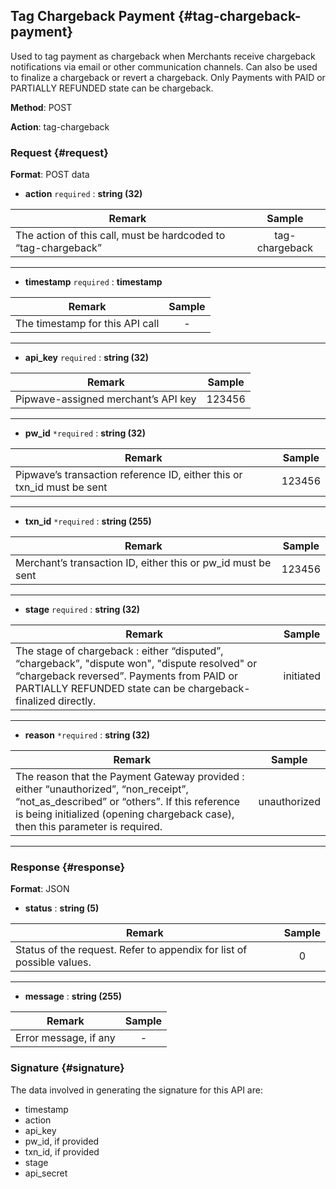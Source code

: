 ## Tag Chargeback Payment {#tag-chargeback-payment}

Used to tag payment as chargeback when Merchants receive chargeback notifications via email or other communication channels. Can also be used to finalize a chargeback or revert a chargeback. Only Payments with PAID or PARTIALLY REFUNDED state can be chargeback.

**Method**: POST

**Action**: tag-chargeback

### Request {#request}

**Format**: POST data

* **action**
  `required` :  **string \(32\)**     

| **Remark** | **Sample** |
| --- | :---: |
| The action of this call, must be hardcoded to “tag-chargeback” | tag-chargeback |

---

* **timestamp**
  `required` :  **timestamp**     

| **Remark** | **Sample** |
| --- | :---: |
| The timestamp for this API call | - |

---

* **api\_key** 
  `required` :  **string \(32\)**

| **Remark** | **Sample** |
| --- | :---: |
| Pipwave-assigned merchant’s API key | 123456 |

---

* **pw\_id** 
  `*required` :  **string \(32\)**

| **Remark** | **Sample** |
| --- | :---: |
| Pipwave’s transaction reference ID, either this or txn\_id must be sent | 123456 |

---

* **txn\_id** 
  `*required` :  **string \(255\)**

| **Remark** | **Sample** |
| --- | :---: |
| Merchant’s transaction ID, either this or pw\_id must be sent | 123456 |

---

* **stage** 
  `required` :  **string \(32\)**

| **Remark** | **Sample** |
| --- | :---: |
| The stage of chargeback : either “disputed”, “chargeback”, "dispute won", "dispute resolved" or “chargeback reversed”. Payments from PAID or PARTIALLY REFUNDED state can be chargeback-finalized directly. | initiated |

---

* **reason** 
  `*required` :  **string \(32\)**

| **Remark** | **Sample** |
| --- | :---: |
| The reason that the Payment Gateway provided : either “unauthorized”, “non\_receipt”, “not\_as\_described” or “others”. If this reference is being initialized \(opening chargeback case\), then this parameter is required. | unauthorized |

---

### Response {#response}

**Format**: JSON

* **status** :   **string \(5\)**

| **Remark** | **Sample** |
| --- | :---: |
| Status of the request. Refer to appendix for list of possible values. | 0 |

---

* **message** :   **string \(255\)** 

| **Remark** | **Sample** |
| --- | :---: |
| Error message, if any | - |

### Signature {#signature}

The data involved in generating the signature for this API are:

* timestamp
* action
* api\_key
* pw\_id, if provided
* txn\_id, if provided
* stage
* api\_secret



